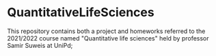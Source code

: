 # QuantitativeLifeSciences
This repository contains both a project and homeworks referred to the 2021/2022 course named "Quantitative life sciences" held by professor Samir Suweis at UniPd;
